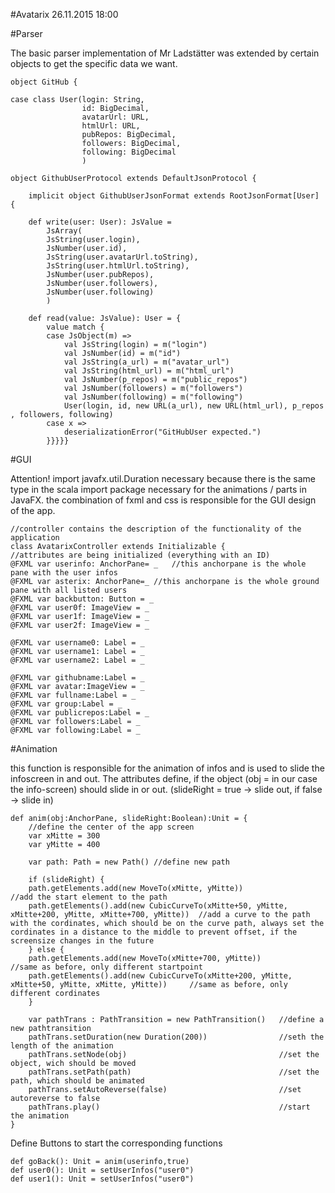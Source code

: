 #Avatarix 26.11.2015 18:00

#Parser

The basic parser implementation of Mr Ladstätter was extended by certain objects to get the specific data we want.
    
    object GitHub {
    
    case class User(login: String,
                    id: BigDecimal,
                    avatarUrl: URL,
                    htmlUrl: URL,
                    pubRepos: BigDecimal,
                    followers: BigDecimal,
                    following: BigDecimal
                    )
    
    object GithubUserProtocol extends DefaultJsonProtocol {
    
        implicit object GithubUserJsonFormat extends RootJsonFormat[User] {
        
        def write(user: User): JsValue =
            JsArray(
            JsString(user.login),
            JsNumber(user.id),
            JsString(user.avatarUrl.toString),
            JsString(user.htmlUrl.toString),
            JsNumber(user.pubRepos),
            JsNumber(user.followers),
            JsNumber(user.following)
            )
    
        def read(value: JsValue): User = {
            value match {
            case JsObject(m) =>
                val JsString(login) = m("login")
                val JsNumber(id) = m("id")
                val JsString(a_url) = m("avatar_url")
                val JsString(html_url) = m("html_url")
                val JsNumber(p_repos) = m("public_repos")
                val JsNumber(followers) = m("followers")
                val JsNumber(following) = m("following")
                User(login, id, new URL(a_url), new URL(html_url), p_repos , followers, following)
            case x =>
                deserializationError("GitHubUser expected.")
            }}}}}

#GUI

Attention!
import javafx.util.Duration necessary because there is the same type in the scala import package
necessary for the animations / parts in JavaFX.
the combination of fxml and css is responsible for the GUI design of the app.

    //controller contains the description of the functionality of the application
    class AvatarixController extends Initializable {
    //attributes are being initialized (everything with an ID)
    @FXML var userinfo: AnchorPane= _	//this anchorpane is the whole pane with the user infos
    @FXML var asterix: AnchorPane=_	//this anchorpane is the whole ground pane with all listed users 
    @FXML var backbutton: Button = _
    @FXML var user0f: ImageView = _
    @FXML var user1f: ImageView = _
    @FXML var user2f: ImageView = _

    @FXML var username0: Label = _
    @FXML var username1: Label = _
    @FXML var username2: Label = _
    
    @FXML var githubname:Label = _
    @FXML var avatar:ImageView = _
    @FXML var fullname:Label = _
    @FXML var group:Label = _
    @FXML var publicrepos:Label = _
    @FXML var followers:Label = _
    @FXML var following:Label = _

#Animation

this function is responsible for the animation of infos and is used to slide the infoscreen in and out.
The attributes define, if the object (obj = in our case the info-screen) should slide in or out. (slideRight = true -> slide out, if false -> slide in)

    def anim(obj:AnchorPane, slideRight:Boolean):Unit = {
        //define the center of the app screen
        var xMitte = 300 
        var yMitte = 400
        
        var path: Path = new Path() //define new path
    
        if (slideRight) {
        path.getElements.add(new MoveTo(xMitte, yMitte))		        //add the start element to the path
        path.getElements().add(new CubicCurveTo(xMitte+50, yMitte, xMitte+200, yMitte, xMitte+700, yMitte))  //add a curve to the path with the cordinates, which should be on the curve path, always set the cordinates in a distance to the middle to prevent offset, if the screensize changes in the future
        } else {
        path.getElements.add(new MoveTo(xMitte+700, yMitte))			//same as before, only different startpoint
        path.getElements().add(new CubicCurveTo(xMitte+200, yMitte, xMitte+50, yMitte, xMitte, yMitte))		//same as before, only different cordinates
        }
    
        var pathTrans : PathTransition = new PathTransition()	//define a new pathtransition
        pathTrans.setDuration(new Duration(200))				//seth the length of the animation 
        pathTrans.setNode(obj)									//set the object, wich should be moved
        pathTrans.setPath(path)									//set the path, which should be animated
        pathTrans.setAutoReverse(false)							//set autoreverse to false
        pathTrans.play()										//start the animation
    }

Define Buttons to start the corresponding functions

    def goBack(): Unit = anim(userinfo,true)
    def user0(): Unit = setUserInfos("user0")
    def user1(): Unit = setUserInfos("user0")

